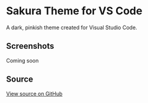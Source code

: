 # Sakura Theme for VS Code

A dark, pinkish theme created for Visual Studio Code.

## Screenshots

Coming soon

## Source

[View source on GitHub](https://github.com/limeyteam/sakura-theme)